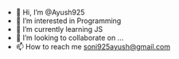 - 👋 Hi, I’m @Ayush925
- 👀 I’m interested in Programming
- 🌱 I’m currently learning JS
- 💞️ I’m looking to collaborate on ...
- 📫 How to reach me soni925ayush@gmail.com

<!---
Ayush925/Ayush925 is a ✨ special ✨ repository because its `README.md` (this file) appears on your GitHub profile.
You can click the Preview link to take a look at your changes.
--->
